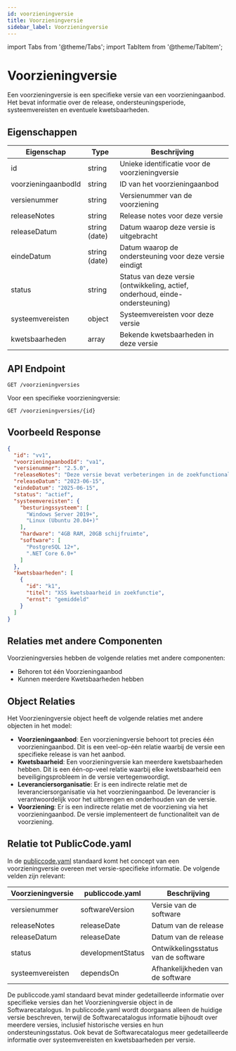 ```yaml
---
id: voorzieningversie
title: Voorzieningversie
sidebar_label: Voorzieningversie
---
```


import Tabs from '@theme/Tabs';
import TabItem from '@theme/TabItem';

# Voorzieningversie

Een voorzieningversie is een specifieke versie van een voorzieningaanbod. Het bevat informatie over de release, ondersteuningsperiode, systeemvereisten en eventuele kwetsbaarheden.

## Eigenschappen

| Eigenschap | Type | Beschrijving |
|------------|------|-------------|
| id | string | Unieke identificatie voor de voorzieningversie |
| voorzieningaanbodId | string | ID van het voorzieningaanbod |
| versienummer | string | Versienummer van de voorziening |
| releaseNotes | string | Release notes voor deze versie |
| releaseDatum | string (date) | Datum waarop deze versie is uitgebracht |
| eindeDatum | string (date) | Datum waarop de ondersteuning voor deze versie eindigt |
| status | string | Status van deze versie (ontwikkeling, actief, onderhoud, einde-ondersteuning) |
| systeemvereisten | object | Systeemvereisten voor deze versie |
| kwetsbaarheden | array | Bekende kwetsbaarheden in deze versie |

## API Endpoint

```
GET /voorzieningversies
```

Voor een specifieke voorzieningversie:

```
GET /voorzieningversies/{id}
```

## Voorbeeld Response

```json
{
  "id": "vv1",
  "voorzieningaanbodId": "va1",
  "versienummer": "2.5.0",
  "releaseNotes": "Deze versie bevat verbeteringen in de zoekfunctionaliteit en lost diverse bugs op.",
  "releaseDatum": "2023-06-15",
  "eindeDatum": "2025-06-15",
  "status": "actief",
  "systeemvereisten": {
    "besturingssysteem": [
      "Windows Server 2019+",
      "Linux (Ubuntu 20.04+)"
    ],
    "hardware": "4GB RAM, 20GB schijfruimte",
    "software": [
      "PostgreSQL 12+",
      ".NET Core 6.0+"
    ]
  },
  "kwetsbaarheden": [
    {
      "id": "k1",
      "titel": "XSS kwetsbaarheid in zoekfunctie",
      "ernst": "gemiddeld"
    }
  ]
}
```

## Relaties met andere Componenten

Voorzieningversies hebben de volgende relaties met andere componenten:

- Behoren tot één Voorzieningaanbod
- Kunnen meerdere Kwetsbaarheden hebben

## Object Relaties

Het Voorzieningversie object heeft de volgende relaties met andere objecten in het model:

- **Voorzieningaanbod**: Een voorzieningversie behoort tot precies één voorzieningaanbod. Dit is een veel-op-één relatie waarbij de versie een specifieke release is van het aanbod.
- **Kwetsbaarheid**: Een voorzieningversie kan meerdere kwetsbaarheden hebben. Dit is een één-op-veel relatie waarbij elke kwetsbaarheid een beveiligingsprobleem in de versie vertegenwoordigt.
- **Leveranciersorganisatie**: Er is een indirecte relatie met de leveranciersorganisatie via het voorzieningaanbod. De leverancier is verantwoordelijk voor het uitbrengen en onderhouden van de versie.
- **Voorziening**: Er is een indirecte relatie met de voorziening via het voorzieningaanbod. De versie implementeert de functionaliteit van de voorziening.

## Relatie tot PublicCode.yaml

In de [publiccode.yaml](https://github.com/publiccodeyml/publiccode.yaml) standaard komt het concept van een voorzieningversie overeen met versie-specifieke informatie. De volgende velden zijn relevant:

| Voorzieningversie | publiccode.yaml | Beschrijving |
|-------------------|-----------------|--------------|
| versienummer | softwareVersion | Versie van de software |
| releaseNotes | releaseDate | Datum van de release |
| releaseDatum | releaseDate | Datum van de release |
| status | developmentStatus | Ontwikkelingsstatus van de software |
| systeemvereisten | dependsOn | Afhankelijkheden van de software |

De publiccode.yaml standaard bevat minder gedetailleerde informatie over specifieke versies dan het Voorzieningversie object in de Softwarecatalogus. In publiccode.yaml wordt doorgaans alleen de huidige versie beschreven, terwijl de Softwarecatalogus informatie bijhoudt over meerdere versies, inclusief historische versies en hun ondersteuningsstatus. Ook bevat de Softwarecatalogus meer gedetailleerde informatie over systeemvereisten en kwetsbaarheden per versie. 